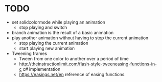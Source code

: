 ﻿# TODO

- set solidcolormode while playing an animation
	- stop playing and switch
- branch animation is the result of a basic animation
- play another animation without having to stop the current animation
	- stop playing the current animation
	- start playing new animation
- Tweening frames
	- Tween from one color to another over a period of time
	- http://theinstructionlimit.com/flash-style-tweeneasing-functions-in-c c# implementation
	- https://easings.net/en reference of easing functions